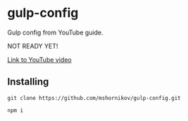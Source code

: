 # gulp-config
Gulp config from YouTube guide. 

NOT READY YET!

[Link to YouTube video](https://youtu.be/jU88mLuLWlk)

## Installing

`git clone https://github.com/mshornikov/gulp-config.git`

`npm i`
